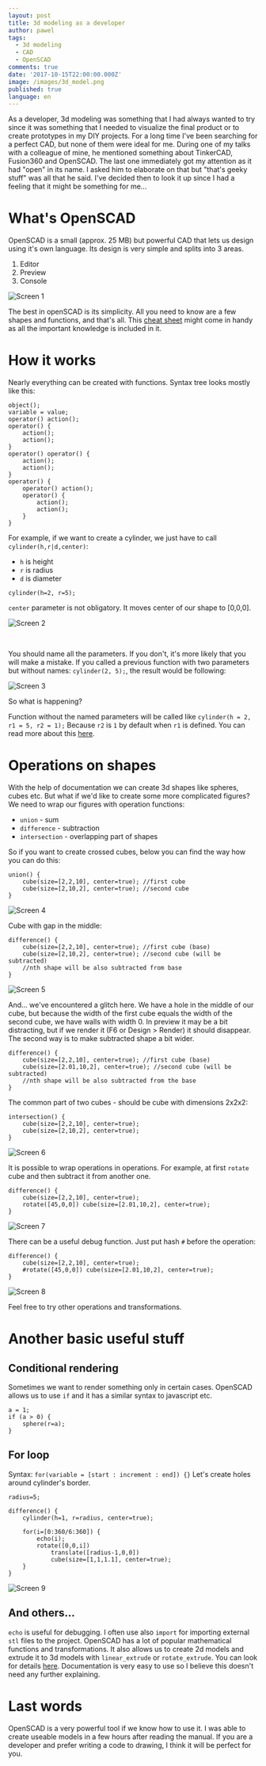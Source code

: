 ```yaml
---
layout: post
title: 3d modeling as a developer
author: pawel
tags:
  - 3d modeling
  - CAD
  - OpenSCAD
comments: true
date: '2017-10-15T22:00:00.000Z'
image: /images/3d_model.png
published: true
language: en
---
```

As a developer, 3d modeling was something that I had always wanted to&nbsp;try since it was something that I needed to visualize the final product or to create prototypes in my DIY projects. For a long time I've been searching for a perfect CAD, but none of them were ideal for&nbsp;me.
During one of my talks with a colleague of mine, he mentioned something about TinkerCAD, Fusion360 and OpenSCAD. The last one immediately got my attention as it had "open" in its name. I asked him to elaborate on that but "that's geeky stuff" was all that he said. I've decided then to look it up since I had a feeling that it might be something for me...


# What's OpenSCAD

OpenSCAD is a small (approx. 25 MB) but powerful CAD that lets us design using it's own language. Its design is very simple and splits into 3 areas.
1. Editor
2. Preview
3. Console

![Screen 1](/images/3d-modeling-as-a-developer/screen1.png)

The best in openSCAD is its simplicity. All you need to know are a few shapes and functions, and that's all. This [cheat sheet](http://www.openscad.org/cheatsheet/) might come in handy as all the important knowledge is included in it.

# How it works

Nearly everything can be created with functions.
Syntax tree looks mostly like this:

```text
object();
variable = value;
operator() action();
operator() {
    action();
    action();
}
operator() operator() {
    action();
    action();
}
operator() {
    operator() action();
    operator() {
        action();
        action();
    }
}
```

For example, if we want to create a cylinder, we just have to call `cylinder(h,r|d,center)`:

- `h` is height
- `r` is radius
- `d` is diameter

```text
cylinder(h=2, r=5);
```

`center` parameter is not obligatory. It moves center of our shape to [0,0,0].

![Screen 2](/images/3d-modeling-as-a-developer/screen2.png)

&nbsp;

You should name all the parameters. If you don't, it's more likely that you will make a mistake. If you called a previous function with two parameters but without names: `cylinder(2, 5);`, the result would be following:

![Screen 3](/images/3d-modeling-as-a-developer/screen3.png)

So what is happening?

Function without the named parameters will be called like `cylinder(h = 2, r1 = 5, r2 = 1);`
Because `r2` is `1` by default when `r1` is defined. You can read more about this [here](https://en.wikibooks.org/wiki/OpenSCAD_User_Manual/Primitive_Solids#cylinder).

# Operations on shapes

With the help of documentation we can create 3d shapes like spheres, cubes etc. But what if we'd like to create some more complicated figures?
We need to wrap our figures with operation functions:
- `union` - sum
- `difference` - subtraction
- `intersection` - overlapping part of shapes

So if you want to create crossed cubes, below you can find the way how you can do this:

```text
union() {
    cube(size=[2,2,10], center=true); //first cube
    cube(size=[2,10,2], center=true); //second cube
}
```

![Screen 4](/images/3d-modeling-as-a-developer/screen4.png)

Cube with gap in the middle:

```text
difference() {
    cube(size=[2,2,10], center=true); //first cube (base)
    cube(size=[2,10,2], center=true); //second cube (will be subtracted)
    //nth shape will be also subtracted from base
}
```

![Screen 5](/images/3d-modeling-as-a-developer/screen5.png)

And... we've encountered a glitch here. We have a hole in the middle of our cube, but because the width of the first cube equals the width of the second cube, we have walls with width 0. In preview it may be a bit distracting, but if we render it (F6 or Design > Render) it should disappear.
The second way is to make subtracted shape a bit wider.

```text
difference() {
    cube(size=[2,2,10], center=true); //first cube (base)
    cube(size=[2.01,10,2], center=true); //second cube (will be subtracted)
    //nth shape will be also subtracted from the base
}
```

The common part of two cubes - should be cube with dimensions 2x2x2:

```text
intersection() {
    cube(size=[2,2,10], center=true);
    cube(size=[2,10,2], center=true);
}
```

![Screen 6](/images/3d-modeling-as-a-developer/screen6.png)

It is possible to wrap operations in operations. For example, at first `rotate` cube and then subtract it from another one.

```text
difference() {
    cube(size=[2,2,10], center=true);
    rotate([45,0,0]) cube(size=[2.01,10,2], center=true);
}
```

![Screen 7](/images/3d-modeling-as-a-developer/screen7.png)

There can be a useful debug function. Just put hash `#` before the operation:

```text
difference() {
    cube(size=[2,2,10], center=true);
    #rotate([45,0,0]) cube(size=[2.01,10,2], center=true);
}
```

![Screen 8](/images/3d-modeling-as-a-developer/screen8.png)

Feel free to try other operations and transformations.

# Another basic useful stuff

## Conditional rendering
Sometimes we want to render something only in certain cases. OpenSCAD allows us to use `if` and it has a similar syntax to javascript etc.

```text
a = 1;
if (a > 0) {
    sphere(r=a);
}
```

## For loop
Syntax:
`for(variable = [start : increment : end]) {}`
Let's create holes around cylinder's border.

```text
radius=5;

difference() {
    cylinder(h=1, r=radius, center=true);

    for(i=[0:360/6:360]) {
        echo(i);
        rotate([0,0,i])
            translate([radius-1,0,0])
            cube(size=[1,1,1.1], center=true);
    }
}
```

![Screen 9](/images/3d-modeling-as-a-developer/screen9.png)


## And others...
`echo` is useful for debugging.
I often use also `import` for importing external `stl` files to the project.
OpenSCAD has a lot of popular mathematical functions and transformations.
It also allows us to create 2d models and extrude it to 3d models with `linear_extrude` or `rotate_extrude`. You can look for details [here](https://en.wikibooks.org/wiki/OpenSCAD_User_Manual/2D_to_3D_Extrusion).
Documentation is very easy to use so I believe this doesn't need any further explaining.

# Last words
OpenSCAD is a very powerful tool if we know how to use it. I was able to create useable models in a few hours after reading the manual. If you are a developer and prefer writing a code to drawing, I think it will be perfect for you.
